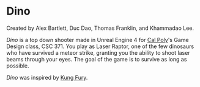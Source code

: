 # Dino

Created by Alex Bartlett, Duc Dao, Thomas Franklin, and Khammadao Lee.

_Dino_ is a top down shooter made in Unreal Engine 4 for [Cal Poly](http://calpoly.edu/)'s Game Design class, CSC 371. You play as Laser Raptor, one of the few dinosaurs who have survived a meteor strike, granting you the ability to shoot laser beams through your eyes. The goal of the game is to survive as long as possible.

_Dino_ was inspired by [Kung Fury](https://en.wikipedia.org/wiki/Kung_Fury).
